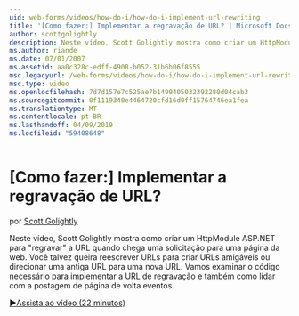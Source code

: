 ```yaml
---
uid: web-forms/videos/how-do-i/how-do-i-implement-url-rewriting
title: '[Como fazer:] Implementar a regravação de URL? | Microsoft Docs'
author: scottgolightly
description: Neste vídeo, Scott Golightly mostra como criar um HttpModule ASP.NET para 'regravar' a URL quando chega uma solicitação para uma página da web. Talvez você queira reescrever...
ms.author: riande
ms.date: 07/01/2007
ms.assetid: aa0c328c-edff-4908-b052-31b6b06f8555
msc.legacyurl: /web-forms/videos/how-do-i/how-do-i-implement-url-rewriting
msc.type: video
ms.openlocfilehash: 7d7d157e7c525ae7b1499405032392280d04cab3
ms.sourcegitcommit: 0f1119340e4464720cfd16d0ff15764746ea1fea
ms.translationtype: MT
ms.contentlocale: pt-BR
ms.lasthandoff: 04/09/2019
ms.locfileid: "59408648"
---
```

# <a name="how-do-i-implement-url-rewriting"></a>[Como fazer:] Implementar a regravação de URL?

por [Scott Golightly](https://github.com/scottgolightly)

Neste vídeo, Scott Golightly mostra como criar um HttpModule ASP.NET para "regravar" a URL quando chega uma solicitação para uma página da web. Você talvez queira reescrever URLs para criar URLs amigáveis ou direcionar uma antiga URL para uma nova URL. Vamos examinar o código necessário para implementar a URL de regravação e também como lidar com a postagem de página de volta eventos.

[&#9654;Assista ao vídeo (22 minutos)](https://channel9.msdn.com/Blogs/ASP-NET-Site-Videos/how-do-i-implement-url-rewriting)
